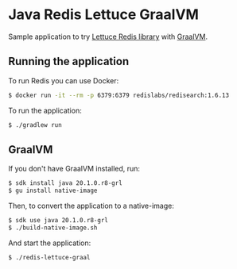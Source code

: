 # Java Redis Lettuce GraalVM

Sample application to try [Lettuce Redis library](https://github.com/lettuce-io/lettuce-core) with [GraalVM](https://www.graalvm.org/).

## Running the application

To run Redis you can use Docker:

```bash
$ docker run -it --rm -p 6379:6379 redislabs/redisearch:1.6.13
```

To run the application:

```bash
$ ./gradlew run
```

## GraalVM

If you don't have GraalVM installed, run:

```bash
$ sdk install java 20.1.0.r8-grl
$ gu install native-image
```

Then, to convert the application to a native-image:

```bash
$ sdk use java 20.1.0.r8-grl
$ ./build-native-image.sh
```

And start the application:

```bash
$ ./redis-lettuce-graal
```
